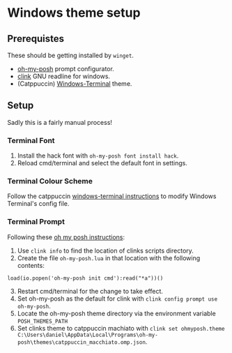 # Windows theme setup

## Prerequistes

These should be getting installed by `winget`.

- [oh-my-posh](https://ohmyposh.dev/) prompt configurator.
- [clink](https://chrisant996.github.io/clink/) GNU readline for windows.
- (Catppuccin) [Windows-Terminal](https://github.com/catppuccin/windows-terminal) theme.

## Setup

Sadly this is a fairly manual process!

### Terminal Font

1. Install the hack font with `oh-my-posh font install hack`.
2. Reload cmd/terminal and select the default font in settings.

### Terminal Colour Scheme

Follow the catppuccin [windows-terminal instructions](https://github.com/catppuccin/windows-terminal) to modify Windows Terminal's config file.

### Terminal Prompt

Following these [oh my posh instructions](https://ohmyposh.dev/docs/installation/prompt):
1. Use `clink info` to find the location of clinks scripts directory.
2. Create the file `oh-my-posh.lua` in that location with the following contents:
```
load(io.popen('oh-my-posh init cmd'):read("*a"))()
```
3. Restart cmd/terminal for the change to take effect.
4. Set oh-my-posh as the default for clink with `clink config prompt use oh-my-posh`.
5. Locate the oh-my-posh theme directory via the environment variable `POSH_THEMES_PATH`
6. Set clinks theme to catppuccin machiato with `clink set ohmyposh.theme C:\Users\daniel\AppData\Local\Programs\oh-my-posh\themes\catppuccin_macchiato.omp.json`.
